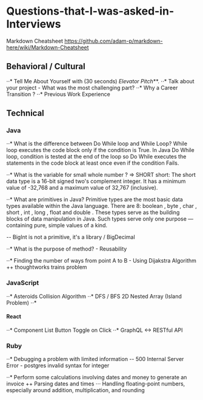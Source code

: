# Questions-that-I-was-asked-in-Interviews

Markdown Cheatsheet
https://github.com/adam-p/markdown-here/wiki/Markdown-Cheatsheet

## Behavioral / Cultural

⋅⋅* Tell Me About Yourself with (30 seconds) _Elevator Pitch_**. 
⋅⋅* Talk about your project - What was the most challenging part? 
⋅⋅* Why a Career Transition ? 
⋅⋅* Previous Work Experience


## Technical

### Java

⋅⋅* What is the difference between Do While loop and While Loop? 
While loop executes the code block only if the condition is True. In Java Do While loop, condition is tested at the end of the loop so Do While executes the statements in the code block at least once even if the condition Fails.

⋅⋅* What is the variable for small whole number ? => SHORT 
short: The short data type is a 16-bit signed two's complement integer. It has a minimum value of -32,768 and a maximum value of 32,767 (inclusive).

⋅⋅* What are primitives in Java?
Primitive types are the most basic data types available within the Java language. There are 8: boolean , byte , char , short , int , long , float and double . These types serve as the building blocks of data manipulation in Java. Such types serve only one purpose — containing pure, simple values of a kind.

-- BigInt is not a primitive, it's a library / BigDecimal

⋅⋅*  What is the purpose of method? - Reusability

⋅⋅* Finding the number of ways from point A to B - Using Dijakstra Algorithm 
++ thoughtworks trains problem



### JavaScript

⋅⋅* Asteroids Collision Algorithm
⋅⋅* DFS / BFS 2D Nested Array (Island Problem) 
⋅⋅* 

#### React 
⋅⋅* Component List Button Toggle on Click 
⋅⋅* GraphQL <-> RESTful API 


### Ruby

⋅⋅* Debugging a problem with limited information
 -- 500 Internal Server Error - postgres invalid syntax for integer

⋅⋅* Perform some calculations involving dates and money to generate an invoice
 ++ Parsing dates and times
 ⋅⋅⋅ Handling floating-point numbers, especially around addition, multiplication, and rounding
